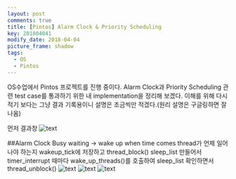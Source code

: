 ```yaml
---
layout: post
comments: true
title: [Pintos] Alarm Clock & Priority Scheduling
key: 201804041
modify_date: 2018-04-04
picture_frame: shadow
tags:
  - OS
  - Pintos
---
```


OS수업에서 Pintos 프로젝트를 진행 중이다.
Alarm Clock과 Priority Scheduling 관련 test case를 통과하기 위한 내 implementation을 정리해 보겠다.
이해를 위해 다시 적기 보다는 그냥 결과 기록용이니 설명은 조금씩만 적겠다.(원리 설명은 구글링하면 잘 나옴)

먼저 결과창
![text](https://raw.githubusercontent.com/q0115643/my_blog/master/images/pintos-pj1-result.png)
<!--more-->

##Alarm Clock
Busy waiting -> wake up when time comes
thread가 언제 일어나야 하는지 wakeup_tick에 저장하고 thread_block()
sleep_list 만들어서 timer_interrupt 때마다 wake_up_threads()를 호출하여 sleep_list 확인하면서 thread_unblock()
![text](https://raw.githubusercontent.com/q0115643/my_blog/master/images/pintos-pj1-01.png)
![text](https://raw.githubusercontent.com/q0115643/my_blog/master/images/pintos-pj1-02.png)
![text](https://raw.githubusercontent.com/q0115643/my_blog/master/images/pintos-pj1-03.png)


